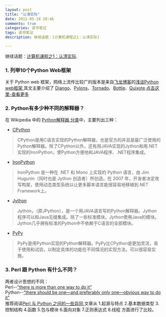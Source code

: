 ```yaml
---
layout: post
title: "认清实际"
date: 2012-05-18 20:46
comments: true
categories: 读书笔记
tags: 读书笔记
description: 继续话题：[计算机课程之1：认清实际]

---
```


继续话题：[计算机课程之1：认清实际](http://developer.51cto.com/art/201202/315330.htm).

### 1. 列举10个Python Web框架  
关于 Python web 框架，网络上流传比较广的版本是来自[飞龙博客](http://feilong.me)的[浅谈Python web框架](http://feilong.me/2011/01/talk-about-python-web-framework),其文主要介绍了 [Django](http://www.djangoproject.com/)、[Pylons](http://www.pylonshq.com/)、[Tornado](http://www.tornadoweb.org/)、[Bottle](http://bottle.paws.de/)、[Quixote](http://www.quixote.ca/).[点击这里-查看更多](http://wiki.python.org/moin/WebFrameworks)

### 2. Python有多少种不同的解释器？
在 Wikipedia 中的 [Python解释器 分类](http://zh.wikipedia.org/wiki/Category:Python%E8%A7%A3%E9%87%8A%E5%99%A8)中，主要列出三种：

* [CPython](http://zh.wikipedia.org/wiki/CPython)
>CPython是用C语言实现的Python解释器，也是官方的并且是最广泛使用的Python解释器。除了CPython以外，还有用JAVA实现的Jython和用.NET实现的IronPython，使Python方便地和JAVA程序、.NET程序集成。

* [IronPython](http://zh.wikipedia.org/wiki/IronPython)
>IronPython 是一种在 .NET 和 Mono 上实现的 Python 语言，由 Jim Hugunin（同时也是 Jython 创造者）所创造。在 2007 年，开发者决定改写构架，使用动态类型系统以让更多脚本语言能很容易地移植到.NET Framework上。

* [Jython](http://zh.wikipedia.org/wiki/Jython)
>Jython，（原JPython），是一个用JAVA语言写的Python解释器。Jython程序可以和Java无缝集成。除了一些标准模块，Jython使用Java的模块。Jython几乎拥有标准的Python中不依赖于C语言的全部模块。

* [PyPy](http://zh.wikipedia.org/wiki/PyPy)
>PyPy是用Python实现的Python解释器。PyPy比CPython是更加灵活，易于使用和试验，以制定具体的功能在不同情况的实现方法，可以很容易实施。

### 3. Perl 跟 Python 有什么不同？
两者设计思想的不同：  
Perl--["there is more than one way to do it"](http://en.wikipedia.org/wiki/There_is_more_than_one_way_to_do_it)  
Python--["there should be one—and preferably only one—obvious way to do it"](http://www.python.org/dev/peps/pep-0020/)  
推荐阅读[Perl 与 Python 之间的一些异同](http://www.ibm.com/developerworks/cn/linux/l-cn-perl2python/index.html),文章从 1.起源与特点 2.基本数据类型 3.控制结构 4.函数 5.包与模块 6.面向对象 7.正则表达式 8.线程 方面进行了比较。

